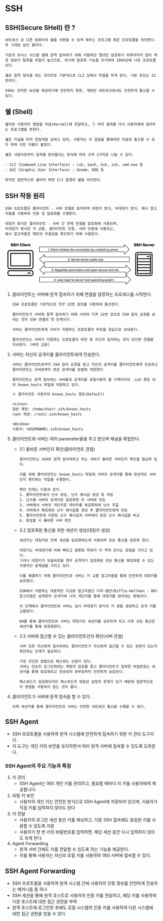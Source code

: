 # SSH

## SSH(Secure SHell) 란 ?
```
네트워크 상 다른 컴퓨터의 쉘을 사용할 수 있게 해주는 프로그램 혹은 프로토콜을 의미한다.
뜻 그대로 보안 셸이다.

기존의 유닉스 시스템 셀에 원격 접속하기 위해 사용하던 텔넷은 암호화가 이루어지지 않아 계정 정보가 탈취될 위험이 높으므로, 여기에 암호화 기능을 추가하여 1995년에 나온 프로토콜이다.

셸로 원격 접속을 하는 것이므로 기본적으로 CLI 상에서 작업을 하게 된다. 기본 포트는 22번이다.

SSH는 강력한 보안을 제공하기에 안전하지 못한, 개방된 네트워크에서도 안전하게 통신할 수 있다.
```

## 쉘 (Shell)
```
쉘이란 사용자의 명령을 커널(Kernel)에 전달하고, 그 처리 결과를 다시 사용자에게 알려주는 프로그램을 뜻한다.

쉘은 커널을 마치 껍질처럼 감싸고 있어, 사용자는 이 껍질을 통해야만 커널과 통신할 수 있다 하여 이런 이름이 붙었다.

쉘은 사용자로부터 입력을 받아들이는 방식에 따라 크게 2가지로 나눌 수 있다.

- CLI (Command Line Interface) : csh, bash, ksh, zsh, cmd.exe 등
- GUI (Graphic User Interface) : Gnome, KDE 등

하지만 일반적으로 쉘이라 하면 CLI 환경의 쉘을 의미한다.
```

## SSH 작동 원리
```
SSH 프로토콜은 클라이언트 - 서버 모델로 동작하며 대칭키 방식, 비대칭키 방식, 해시 알고리즘을 사용하여 인증 및 암호화를 수행한다.

대칭키 방식은 클라이언트 - 서버 간 전체 연결을 암호화에 사용되며,
비대칭키 방식은 키 교환, 클라이언트 인증, 서버 인증에 사용되고,
해시 알고리즘은 패킷의 무결성을 확인하기 위해 사용된다.
```
<img src="./Images/SSH.png" width="700">

1. 클라이언트는 서버에 원격 접속하기 위해 연결을 설정하는 프로세스를 시작한다.
    ```
    SSH 프로토콜은 기본적으로 TCP 22번 포트를 사용하여 통신한다.

    클라이언트가 서버에 원격 접속하기 위해 서버의 TCP 22번 포트로 SSH 접속 요청을 보내는 것이 SSH 연결의 첫 단계이다.

    서버는 클라이언트에게 서버가 지원하는 프로토콜의 버전을 응답으로 보내준다.
    
    클라이언트는 서버가 지원하는 프로토콜의 버전 중 자신과 일치하는 것이 있다면 연결을 지속한다. (버전 교환)
    ```

2. 서버는 자신의 공개키를 클라이언트에게 전송한다.
    ```
    서버는 클라이언트로부터 SSH 접속 요청을 받고 자신의 공개키를 클라이언트에게 전송하고 클라이언트는 서버로부터 받은 공개키를 로컬에 저장한다.

    클라이언트는 원격 접속하는 서버들의 공개키를 로컬사용자 홈 디렉터리의 .ssh 경로 내의 known_hosts 파일에 저장하고 있다.
    ```
    ```
    ※ 클라이언트 사용자의 known_hosts 경로(Default)

    <Linux> 
    일반 계정: /home/User/.ssh/known_hosts
    root 계정: /root/.ssh/known_hosts

    <Window>
    사용자: %USERNAME\.ssh\known_hosts
    ```

3. 클라이언트와 서버는 여러 parameter들을 주고 받으며 채널을 확립한다.
    - 3.1 올바른 서버인지 확인(클라이언트 관점)
        ```
        클라이언트는 SSH로 원격 접속하려고 하는 서버가 올바른 서버인지 확인할 필요하 있다.
        
        이를 위해 클라이언트는 known_hosts 파일에 서버의 공개키를 통해 정상적인 서버인지 확이하는 작업을 수행한다.

        확인 단계는 다음과 같다.
        1. 클라이언트에서 난수 생성, 난수 해시값 생성 및 저장
        2. 난수를 서버의 공개키로 암호화한 후 서버에 전송
        3. 서버에서 서버의 개인키로 데이터를 복호화하여 난수 추출
        4. 서버에서 복호화된 난수 해시값을 생성 후 클라이언트에게 전송
        5. 클라이언트에 저장된 난수 해시값과 서버에서 받은 난수 해시값을 비교
        6. 동일할 시 올바른 서버 확인
        ```
    - 3.2 암호화된 통신을 위한 세션키 생성(대칭키 생성)
        ```
        세션키는 대칭키로 전체 세션을 암호화하는데 사용되며 모든 통신을 암호화 한다.

        대칭키는 비대칭키에 비해 빠르고 컴퓨팅 파워가 더 적게 든다는 장점을 가지고 있다.
        그러나 대칭키가 유출되었을 경우 공격자가 암호화된 모든 통신을 복호화할 수 있는 치명적인 문제점을 가지고 있다.

        이를 해결하기 위해 클라이언트와 서버는 키 교환 알고리즘을 통해 안전하게 대칭키를 공유한다.

        SSH에서 사용하는 대표적인 키교환 알고리즘인 디피-헬만(Diffie-Hellman : DH) 알고리즘은 상대방의 공개키와 나의 개인키를 통해 대칭키를 얻어내는 방법이다.

        이 단계에서 클라이언트와 서버는 임시 비대칭키 방식의 키 쌍을 생성하고 공개 키를 교환한다.

        DH를 통해 클라이언트와 서버는 대칭키인 세션키를 공유하게 되고 이후 모든 통신은 세션키를 통해 암호화한다.
        ```
    - 3.3 서버에 접근할 수 있는 클라이언트인지 확인(서버 관점)
        ```
        서버 또한 자신에게 접속하려는 클라이언트가 자신에게 접근할 수 있는 권한이 있는지 확인하는 단계가 필요하다.
        
        가장 간단한 방법으로 패스워드 인증이 있다.
        서버는 단순히 로그인하려는 계정의 암호를 묻고 클라이언트가 입력한 비밀번호는 세션키를 통해 암호화되고 전송되어 외부로부터 안전하게 보호된다.

        패스워드가 암호화되지만 패스워드의 복잡성 설정의 한계가 있기 때문에 일반적으로 이 방법을 사용하지 않는 것이 좋다.
        ```

4. 클라이언트가 서버에 원격 접속을 할 수 있다.
    ```
    이제 세션키를 통해 클라이언트와 서버는 안전한 네트워크 통신을 수행할 수 있다.
    ```

## SSH Agent
- SSH 프로토콜을 사용하여 원격 시스템에 안전하게 접속하기 위한 키 관리 도구이다.
- 이 도구는 개인 키의 보안을 유지하면서 여러 원격 서버에 접속할 수 있도록 도와준다.
### SSH Agent의 주요 기능과 특징
1. 키 관리
    - SSH Agent는 여러 개인 키를 관리하고, 필요할 때마다 이 키를 사용자에게 제공합니다.
2. 비밀 키 보안
    - 사용자의 개인 키는 안전한 방식으로 SSH Agent에 저장되어 있으며, 사용자가 직접 키를 입력하지 않아도 된다
3. 키 전달
    - 사용자의 로그인 세션 동안 키를 캐싱하고, 다른 SSH 접속에도 동일한 키를 사용할 수 있도록 지원
    - 사용자가 한 번 키의 비밀번호를 입력하면, 해당 세션 동안 다시 입력하지 않아도 되게 한다.
4. Agent Forwarding 
    - 원격 서버 간에도 키를 전달할 수 있도록 하는 기능을 제공한다.
    - 이를 통해 사용자는 자신의 로컬 키를 사용하여 여러 서버에 접속할 수 있다.

## SSH Agent Forwarding
-  SSH 프로토콜을 사용하여 원격 시스템 간에 사용자의 인증 정보를 안전하게 전송하는 메커니즘 중 하나
-  SSH 세션을 통해 원격 호스트로 사용자의 인증 키를 전달하고, 해당 키를 사용하여 다른 호스트에 대한 접근 권한을 부여
-  원격 호스트에 로그인한 후에도 로컬 시스템의 인증 키를 사용하여 다른 시스템에 대한 접근 권한을 얻을 수 있다.